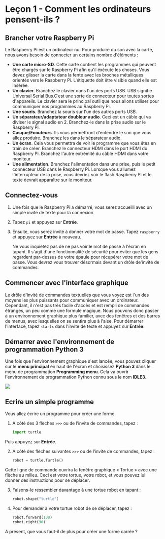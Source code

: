# Leçon 1 - Comment les ordinateurs pensent-ils ?

## Brancher votre Raspberry Pi

Le Raspberry Pi est un ordinateur nu. Pour produire du son avec la carte, nous avons besoin de connecter un certains nombre d'éléments :

-	**Une carte micro-SD**. Cette carte contient les programmes qui peuvent être chargés sur le Raspberry Pi afin qu'il éxécute les choses. Vous devez glisser la carte dans la fente avec les broches métalliques orientés vers le Raspberry Pi. L'étiquette doit être visible quand elle est insérée.
-	**Un clavier**. Branchez le clavier dans l'un des ports USB. USB signifie Universal Serial Bus.C’est une sorte de connecteur pour toutes sortes d'appareils. Le clavier sera le principal outil que nous allons utiliser pour communiquer nos programmes au Raspberry Pi.
-	**Une souris**. Branchez la souris sur l'un des autres ports USB.
-	**Un séparateur/adaptateur doubleur audio**. Ceci est un câble qui va diviser le signal audio en 2. Branchez-le dans la prise audio sur le Raspberry Pi.
-	**Casque/Ecouteurs**. Ils vous permettront d'entendre le son que vous allez produire. Branchez les dans le séparateur audio.
-	**Un écran**. Cela vous permettra de voir le programme que vous êtes en train de créer. Branchez le connecteur HDMI dans le port HDMI du Raspberry Pi. Branchez l'autre extrémité du câble HDMI dans votre moniteur.
-	**Une alimentation**. Branchez l'alimentation dans une prise, puis le petit connecteur USB dans le Raspberry Pi. Lorsque vous allumez l'interrupteur de la prise, vous devriez voir le flash Raspberry Pi et le texte devrait apparaître sur le moniteur.


## Connectez-vous


1.	Une fois que le Raspberry Pi a démarré, vous serez accueilli avec un simple invite de texte pour la connexion.
2.	Tapez `pi` et appuyez sur **Entrée**.
3.	Ensuite, vous serez invité à donner votre mot de passe. Tapez `raspberry` et appuyez sur **Entrée** à nouveau.

	Ne vous inquietez pas de ne pas voir le mot de passe à l'écran en tapant. Il s'agit d'une fonctionnalité de sécurité pour éviter que les gens regardent par-dessus de votre épaule pour récupérer votre mot de passe. Vous devrez vous trouver désormais devant un drôle de'invité de commandes.

## Commencer avec l'interface graphique

Le drôle d'invité de commandes textuelles que vous voyez est l'un des moyens les plus puissants pour communiquer avec un ordinateur. Cependant, il n'est pas très facile d'accès et est rempli de commandes étranges, un peu comme une formule magique. Nous pouvons donc passer à un environnement graphique plus familier, avec des fenêtres et des barres de menus, avec lesquelles on se sentira plus à l'aise. Pour démarrer l'interface, tapez `startx` dans l'invite de texte et appuyez sur **Entrée**.

## Démarrer avec l'environnement de programmation Python 3

Une fois que l'environnement graphique s'est lancée, vous pouvez cliquer sur le **menu principal** en haut de l'écran et choisissez **Python 3** dans le menu de programmation **Programming menu**. Cela va ouvrir l'environnement de programmation Python connu sous le nom **IDLE3**.

![](images/idle3.png)

## Ecrire un simple programme

Vous allez écrire un programme pour créer une forme.

1.	A côté des 3 flèches `>>>` ou de l’invite de commandes, tapez :

	```python
	import turtle
	```
Puis appuyez sur **Entrée**.

2.	A  côté des flèches suivantes `>>>` ou de l’invite de commandes, tapez :

	```python
	robot = turtle.Turtle()
	```
Cette ligne de commande ouvrira la fenêtre graphique « Tortue » avec une flèche au milieu. Ceci est votre tortue, votre robot, et vous pouvez lui donner des instructions pour se déplacer.

3.	Faisons-le ressembler davantage à une tortue robot en tapant :

	```python
	robot.shape("turtle")
	```

4.	Pour demander à votre tortue robot de se déplacer, tapez :

	```python
	robot.forward(100)
	robot.right(90)
	```
A présent, que vous faut-il de plus pour créer une forme carrée ?
